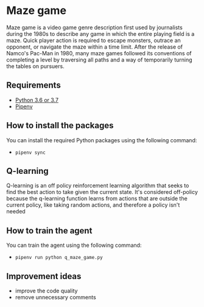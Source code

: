 # Maze game
Maze game is a video game genre description first used by journalists during the 1980s to describe any game in which the entire playing field is a maze. Quick player action is required to escape monsters, outrace an opponent, or navigate the maze within a time limit. After the release of Namco's Pac-Man in 1980, many maze games followed its conventions of completing a level by traversing all paths and a way of temporarily turning the tables on pursuers.

## Requirements
- [Python 3.6 or 3.7](https://www.python.org/downloads/release/python-360/)
- [Pipenv](https://pypi.org/project/pipenv/)

## How to install the packages
You can install the required Python packages using the following command:
- `pipenv sync`

## Q-learning
Q-learning is an off policy reinforcement learning algorithm that seeks to find the best action to take given the current state. It's considered off-policy because the q-learning function learns from actions that are outside the current policy, like taking random actions, and therefore a policy isn't needed

## How to train the agent
You can train the agent using the following command:
- `pipenv run python q_maze_game.py`

## Improvement ideas
- improve the code quality
- remove unnecessary comments
